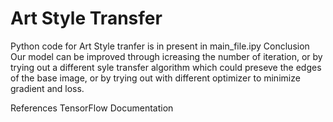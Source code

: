 # Art Style Transfer
Python code for Art Style tranfer is in present in main_file.ipy
Conclusion
Our model can be improved through icreasing the number of iteration, or by trying out a different syle transfer algorithm which could preseve the edges of the base image, or by trying out with different optimizer to minimize gradient and loss.

References
TensorFlow Documentation
